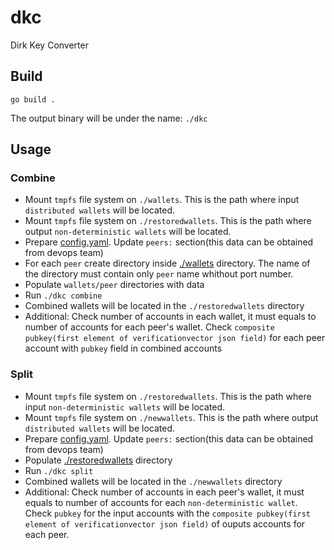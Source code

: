 # dkc
Dirk Key Converter

## Build
```
go build .
```
The output binary will be under the name: `./dkc`

## Usage
### Combine
- Mount `tmpfs` file system on `./wallets`. This is the path where input `distributed wallets` will be located.
- Mount `tmpfs` file system on `./restoredwallets`. This is the path where output `non-deterministic wallets` will be located.
- Prepare [config.yaml](./config.yaml). Update `peers:` section(this data can be obtained from devops team)
- For each `peer` create directory inside [./wallets](./wallets) directory. The name of the directory must contain only `peer` name whithout port number.
- Populate `wallets/peer` directories with data
- Run `./dkc combine`
- Combined wallets will be located in the `./restoredwallets` directory
- Additional:
    Check number of accounts in each wallet, it must equals to number of accounts for each peer's wallet.
    Check `composite pubkey(first element of verificationvector json field)` for each peer account with `pubkey` field in combined accounts

### Split
- Mount `tmpfs` file system on `./restoredwallets`. This is the path where input `non-deterministic wallets` will be located.
- Mount `tmpfs` file system on `./newwallets`. This is the path where output `distributed wallets` will be located.
- Prepare [config.yaml](./config.yaml). Update `peers:` section(this data can be obtained from devops team)
- Populate [./restoredwallets](./restoredwallets) directory
- Run `./dkc split`
- Combined wallets will be located in the `./newwallets` directory
- Additional:
    Check number of accounts in each peer's wallet, it must equals to number of accounts for each `non-deterministic wallet`.
    Check `pubkey` for the input accounts with the `composite pubkey(first element of verificationvector json field)` of ouputs accounts for each peer.
